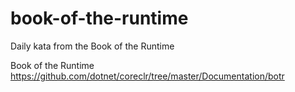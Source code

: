 # book-of-the-runtime
Daily kata from the Book of the Runtime

Book of the Runtime https://github.com/dotnet/coreclr/tree/master/Documentation/botr
